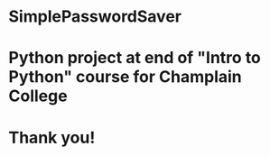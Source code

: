 # SimplePasswordSaver
# Python project at end of "Intro to Python" course for Champlain College
# Thank you! 
